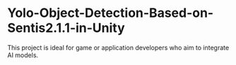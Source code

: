 # Yolo-Object-Detection-Based-on-Sentis2.1.1-in-Unity
This project is ideal for game or application developers who aim to integrate AI models.
